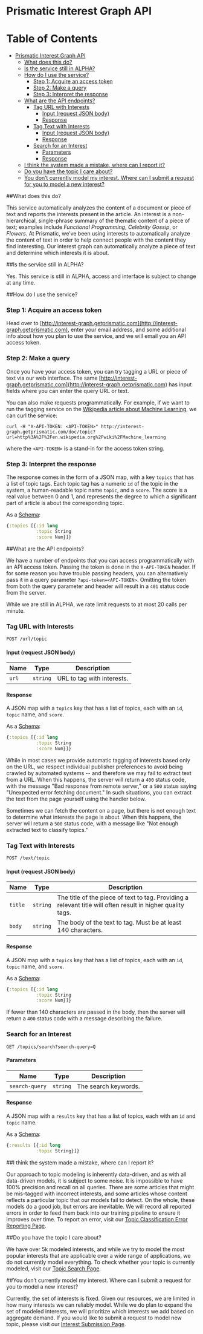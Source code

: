 
# Prismatic Interest Graph API

Table of Contents
=================

  * [Prismatic Interest Graph API](#prismatic-interest-graph-api)
    * [What does this do?](#what-does-this-do)
    * [Is the service still in ALPHA?](#is-the-service-still-in-alpha)
    * [How do I use the service?](#how-do-i-use-the-service)
      * [Step 1: Acquire an access token](#step-1-acquire-an-access-token)
      * [Step 2: Make a query](#step-2-make-a-query)
      * [Step 3: Interpret the response](#step-3-interpret-the-response)
    * [What are the API endpoints?](#what-are-the-api-endpoints)
      * [Tag URL with Interests](#tag-url-with-interests)
        * [Input (request JSON body)](#input-request-json-body)
        * [Response](#response)
      * [Tag Text with Interests](#tag-text-with-interests)
        * [Input (request JSON body)](#input-request-json-body-1)
        * [Response](#response-1)
      * [Search for an Interest](#search-for-an-interest)
        * [Parameters](#parameters)
        * [Response](#response-2)
    * [I think the system made a mistake, where can I report it?](#i-think-the-system-made-a-mistake-where-can-i-report-it)
    * [Do you have the topic I care about?](#do-you-have-the-topic-i-care-about)
    * [You don’t currently model my interest. Where can I submit a request for you to model a new interest?](#you-dont-currently-model-my-interest-where-can-i-submit-a-request-for-you-to-model-a-new-interest)



##What does this do?

This service automatically analyzes the content of a document or piece of text
and reports the interests present in the article. An interest is a
non-hierarchical, single-phrase summary of the thematic content of a piece of
text; examples include *Functional Programming*, *Celebrity Gossip*, or
*Flowers*. At Prismatic, we’ve been using interests to automatically analyze
the content of text in order to help connect people with the content they find
interesting. Our interest graph can automatically analyze a piece of text and
determine which interests it is about.

##Is the service still in ALPHA?

Yes. This service is still in ALPHA, access and interface is subject to change at any time.

##How do I use the service?

### Step 1: Acquire an access token

Head over to [http://interest-graph.getprismatic.com](http://interest-graph.getprismatic.com),
enter your email address, and some additional info about how you plan to use
the service, and we will email you an API access token.

### Step 2: Make a query

Once you have your access token, you can try tagging a URL or piece of text via
our web interface. The same
[http://interest-graph.getprismatic.com](http://interest-graph.getprismatic.com) has input fields
where you can enter the query URL or text. 

You can also make requests programmatically. For example, if we want to run the
tagging service on the [Wikipedia article about Machine
Learning](http://en.wikipedia.org/wiki/Machine_learning), we can curl the
service:

```  
curl -H "X-API-TOKEN: <API-TOKEN>" http://interest-graph.getprismatic.com/doc/topic?url=http%3A%2F%2Fen.wikipedia.org%2Fwiki%2FMachine_learning
```

where the `<API-TOKEN>` is a stand-in for the access token string.

### Step 3: Interpret the response

The response comes in the form of a JSON map, with a key `topics` that has a
list of topic tags. Each topic tag has a numeric `id` of the topic in the
system, a human-readable topic name `topic`, and a `score`. The score is a real
value between 0 and 1, and represents the degree to which a significant part of
article is about the corresponding topic.

As a [Schema](https://github.com/Prismatic/schema): 

```clojure
{:topics [{:id long
           :topic String
           :score Num}]}
```

##What are the API endpoints?

We have a number of endpoints that you can access programmatically with an API
access token.  Passing the token is done in the `X-API-TOKEN` header. If for
some reason you have trouble passing headers, you can alternatively pass it in
a query parameter `?api-token=<API-TOKEN>`. Omitting the token from both the
query parameter and header will result in a `401` status code from the server.

While we are still in ALPHA, we rate limit requests to at most 20 calls per minute.

### Tag URL with Interests

    POST /url/topic

#### Input (request JSON body)

Name | Type | Description
-----|------|--------------
`url`|`string` | URL to tag with interests.

#### Response

A JSON map with a `topics` key that has a list of topics, each with an `id`, `topic` name, and `score`.

As a [Schema](https://github.com/Prismatic/schema): 
```clojure
{:topics [{:id long
           :topic String
           :score Num}]}
```


While in most cases we provide automatic tagging of interests based only on the
URL, we respect individual publisher preferences to avoid being crawled by
automated systems -- and therefore we may fail to extract text from a URL.
When this happens, the server will return a `400` status code, with the message
"Bad response from remote server," or a `500` status saying "Unexpected error
fetching document." In such situations, you can extract the text from the page
yourself using the handler below.

Sometimes we can fetch the content on a page, but there is not enough text to
determine what interests the page is about.  When this happens, the server will
return a `500` status code, with a message like "Not enough extracted text to
classify topics."


### Tag Text with Interests

    POST /text/topic

#### Input (request JSON body)

Name | Type | Description
-----|------|--------------
`title`|`string` | The title of the piece of text to tag. Providing a relevant title will often result in higher quality tags.
`body`|`string` | The body of the text to tag. Must be at least 140 characters.

#### Response

A JSON map with a `topics` key that has a list of topics, each with an `id`, `topic` name, and `score`.

As a [Schema](https://github.com/Prismatic/schema): 
```clojure
{:topics [{:id long
           :topic String
           :score Num}]}
```

If fewer than 140 characters are passed in the body, then the server will
return a `400` status code with a message describing the failure.

### Search for an Interest

    GET /topics/search?search-query=Q

#### Parameters

Name | Type | Description
-----|------|--------------
`search-query`|`string` | The search keywords.


#### Response

A JSON map with a `results` key that has a list of topics, each with an `id` and `topic` name.

As a [Schema](https://github.com/Prismatic/schema): 
```clojure
{:results [{:id long
           :topic String}]}
```



##I think the system made a mistake, where can I report it?

Our approach to topic modeling is inherently data-driven, and as with all
data-driven models, it is subject to some noise. It is impossible to have 100%
precision and recall on all queries. There are some articles that might be
mis-tagged with incorrect interests, and some articles whose content reflects a
particular topic that our models fail to detect. On the whole, these models do
a good job, but errors are inevitable. We will record all reported errors in
order to feed them back into our training pipeline to ensure it improves over
time. To report an error, visit our [Topic Classification Error Reporting
Page](http://goo.gl/forms/CU0n34fQ7c).

##Do you have the topic I care about?

We have over 5k modeled interests, and while we try to model the most popular
interests that are applicable over a wide range of applications, we do not
currently model everything. To check whether your topic is currently modeled,
visit our [Topic Search
Page](http://interest-graph.getprismatic.com/topic/search/human).

##You don’t currently model my interest. Where can I submit a request for you to model a new interest?

Currently, the set of interests is fixed. Given our resources, we are limited in
how many interests we can reliably model. While we do plan to expand the set of
modeled interests, we will prioritize which interests we add based on aggregate
demand. If you would like to submit a request to model new topic, please visit
our [Interest Submission Page](http://goo.gl/forms/8ryfTk8I6Z).


